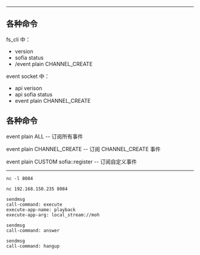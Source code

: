 
---

## 各种命令

fs_cli 中： 

* version
* sofia status
* /event plain CHANNEL_CREATE

event socket 中：

* api verison
* api sofia status
* event plain CHANNEL_CREATE

## 各种命令

event plain ALL -- 订阅所有事件

event plain CHANNEL_CREATE -- 订阅 CHANNEL_CREATE 事件

event plain CUSTOM sofia::register -- 订阅自定义事件

---

```
nc -l 8084

nc 192.168.150.235 8084
```


```
sendmsg
call-command: execute
execute-app-name: playback
execute-app-arg: local_stream://moh
```


```
sendmsg
call-command: answer
```

```
sendmsg
call-command: hangup
```